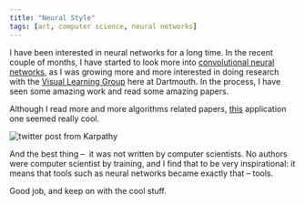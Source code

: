 ```yaml
---
title: "Neural Style"
tags: [art, computer science, neural networks]
---
```


I have been interested in neural networks for a long time. In the recent couple of months, I have started to look more into
[convolutional neural networks](https://en.wikipedia.org/wiki/Convolutional_neural_network), as I was growing more and more interested in doing research with the
[Visual Learning Group](http://vlg.cs.dartmouth.edu/vlg.html) here at Dartmouth. In the process, I have seen some amazing work and read some amazing papers.


Although I read more and more algorithms related papers, [this](http://arxiv.org/pdf/1508.06576v1.pdf) application one seemed really cool.

![twitter post from Karpathy](http://i0.wp.com/rack.1.mshcdn.com/media/ZgkyMDE1LzA4LzMwLzUyL2duZGxmLjY0MjkyLmpwZwpwCXRodW1iCTk1MHg1MzQjCmUJanBn/e1e2a17b/f59/gndlf.jpg?resize=640%2C360)


And the best thing –  it was not written by computer scientists.
No authors were computer scientist by training, and I find that to be very inspirational: it means that tools such as neural networks became exactly that – tools.


Good job, and keep on with the cool stuff.
